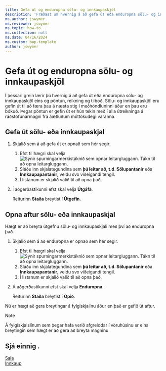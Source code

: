 ```yaml
---
title: Gefa út og enduropna sölu- og innkaupaskjöl
description: 'Fræðast um hvernig á að gefa út eða enduropna sölu- og innkaupaskjöl eins og pöntun, reikninga og tilboð.'
ms.author: jswymer
ms.reviewer: jswymer
ms.topic: how-to
ms.collection: null
ms.date: 04/16/2024
ms.custom: bap-template
author: jswymer
---
```


# <a name="release-and-reopen-sales-and-purchase-documents"></a>Gefa út og enduropna sölu- og innkaupaskjöl

Í þessari grein lærir þú hvernig á að gefa út eða enduropna sölu- og innkaupaskjöl eins og pöntun, reikning og tilboð. Sölu- og innkaupaskjöl eru gefin út til að færa þau á næsta stig í meðhöndluninni áður en þau eru bókuð. Þegar pöntun er gefin út er hún tekin með í alla útreikninga á ráðstöfunarmagni frá áætluðum móttökudegi varanna.

## <a name="release-a-sales-or-purchase-document"></a>Gefa út sölu- eða innkaupaskjal

1. Skjalið sem á að gefa út er opnað sem hér segir:

   1. Efst til hægri skal velja ![Sýnir spurningarmerkistáknið sem opnar leitargluggann.](media/ui-search/search_small.png) Tákn til að opna leitargluggann.
   1. Sláðu inn skjalategundina sem **þú leitar að, t.d. Sölupantanir** eða **Innkaupapantanir**, veldu svo viðeigandi tengil.
   1. Í listanum er skjalið valið til að opna það.
1. Í aðgerðastikunni efst skal velja **Útgáfa**.

   Reiturinn **Staða** breytist í **Útgefin**.

## <a name="reopen-a-sales-or-purchase-document"></a>Opna aftur sölu- eða innkaupaskjal

Hægt er að breyta útgefnu sölu- og innkaupaskjali með því að enduropna það.

1. Skjalið sem á að enduropna er opnað sem hér segir:

   1. Efst til hægri skal velja ![Sýnir spurningarmerkistáknið sem opnar leitargluggann.](media/ui-search/search_small.png) Tákn til að opna leitargluggann.
   1. Sláðu inn skjalategundina sem **þú leitar að, t.d. Sölupantanir** eða **Innkaupapantanir**, veldu svo viðeigandi tengil.
   1. Í listanum er skjalið valið til að opna það.
1. Á aðgerðastikunni efst skal velja **Enduropna**.

   Reiturinn **Staða** breytist í **Opið**.

Nú er hægt að gera breytingar á fylgiskjalinu áður en það er gefið út aftur.

> [!NOTE]
> Á fylgiskjalslínum sem þegar hafa verið afgreiddar í vöruhúsinu er eina breytingin sem hægt er að gera að breyta magninu.

## <a name="see-also"></a>Sjá einnig .
  
[Sala](sales-manage-sales.md)  
[Innkaup](purchasing-manage-purchasing.md)  
